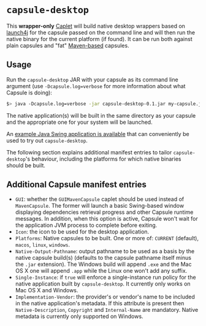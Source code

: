 # `capsule-desktop`

This **wrapper-only** [Caplet](https://github.com/puniverse/capsule#what-are-caplets) will build native desktop wrappers based on [launch4j](http://launch4j.sourceforge.net/) for the capsule passed on the command line and will then run the native binary for the current platform (if found).
It can be run both against plain capsules and "fat" [Maven-based](https://github.com/puniverse/capsule-desktop) capsules.

## Usage

Run the `capsule-desktop` JAR with your capsule as its command line argument (use `-Dcapsule.log=verbose` for more information about what Capsule is doing):

``` bash
$> java -Dcapsule.log=verbose -jar capsule-desktop-0.1.jar my-capsule.jar my-capsule-arg1 ...
```

The native application(s) will be built in the same directory as your capsule and the appropriate one for your system will be launched.

An [example Java Swing application is available](https://github.com/puniverse/capsule-gui-demo) that can conveniently be used to try out `capsule-desktop`.

The following section explains additional manifest entries to tailor `capsule-desktop`'s behaviour, including the platforms for which native binaries should be built.

## Additional Capsule manifest entries

  * `GUI`: whether the `GUIMavenCapsule` caplet should be used instead of `MavenCapsule`. The former will launch a basic Swing-based window displaying dependencies retrieval progress and other Capsule runtime messages. In addition, when this option is active, Capsule won't wait for the application JVM process to complete before exiting.
  * `Icon`: the icon to be used for the desktop application.
  * `Platforms`: Native capsules to be built. One or more of: `CURRENT` (default), `macos`, `linux`, `windows`.
  * `Native-Output-Pathname`: output pathname to be used as a basis by the native capsule build(s) (defaults to the capsule pathname itself minus the `.jar` extension). The Windows build will append `.exe` and the Mac OS X one will append `.app` while the Linux one won't add any suffix.
  * `Single-Instance`: if `true` will enforce a single-instance run policy for the native application built by `capsule-desktop`. It currently only works on Mac OS X and Windows.
  * `Implementation-Vendor`: the provider's or vendor's name to be included in the native application's metadata. If this attribute is present then `Native-Description`, `Copyright` and `Internal-Name` are mandatory. Native metadata is currently only supported on Windows.
